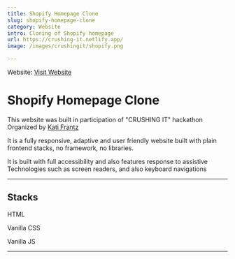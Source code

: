 ```yaml
---
title: Shopify Homepage Clone
slug: shopify-homepage-clone
category: Website
intro: Cloning of Shopify homepage 
url: https://crushing-it.netlify.app/
image: /images/crushingit/shopify.png

---
```



Website: [Visit Website](https://crushing-it.netlify.app/)


# Shopify Homepage Clone

This website was built in participation of "CRUSHING IT" hackathon Organized by [Kati Frantz](https://www.katifrantz.com/) 

It is a fully responsive,  adaptive and user friendly website built with plain frontend stacks, no framework, no libraries.

It is built with full accessibility and also features response to assistive Technologies such as screen readers, and also keyboard navigations

***

## Stacks
HTML

Vanilla CSS

Vanilla JS
***
